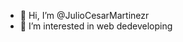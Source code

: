 - 👋 Hi, I’m @JulioCesarMartinezr
- 👀 I’m interested in web dedeveloping

<!---
JulioCesarMartinezr/JulioCesarMartinezr is a ✨ special ✨ repository because its `README.md` (this file) appears on your GitHub profile.
You can click the Preview link to take a look at your changes.
--->
